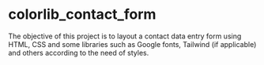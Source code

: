 # colorlib_contact_form
The objective of this project is to layout a contact data entry form using HTML, CSS and some libraries such as Google fonts, Tailwind (if applicable) and others according to the need of styles. 

